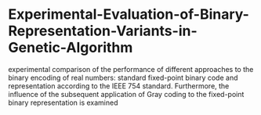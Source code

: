 # Experimental-Evaluation-of-Binary-Representation-Variants-in-Genetic-Algorithm
experimental comparison of the performance of different approaches to the binary encoding of real numbers: standard fixed-point binary code and representation according to the IEEE 754 standard. Furthermore, the influence of the subsequent application of Gray coding to the fixed-point binary representation is examined
